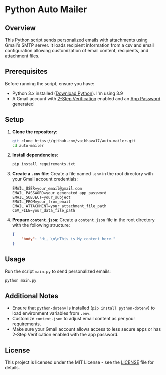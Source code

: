 # Python Auto Mailer

## Overview

This Python script sends personalized emails with attachments using Gmail's SMTP server. It loads recipient information from a csv and email configuration allowing customization of email content, recipients, and attachment files.

## Prerequisites

Before running the script, ensure you have:

- Python 3.x installed ([Download Python](https://www.python.org/downloads/)). I'm using 3.9
- A Gmail account with [2-Step Verification](https://myaccount.google.com/security-checkup) enabled and an [App Password](https://support.google.com/accounts/answer/185833) generated

## Setup

1. **Clone the repository**:
    ```bash
    git clone https://github.com/vaibhava17/auto-mailer.git
    cd auto-mailer
    ```

2. **Install dependencies**:
    ```bash
    pip install requirements.txt
    ```

3. **Create a `.env` file**:
    Create a file named `.env` in the root directory with your Gmail account credentials:
    ```
    EMAIL_USER=your_email@gmail.com
    EMAIL_PASSWORD=your_generated_app_password
    EMAIL_SUBJECT=your_subject
    EMAIL_FROM=your_from_email
    EMAIL_ATTACHMENT=your_attachment_file_path
    CSV_FILE=your_data_file_path
    ```

4. **Prepare `content.json`**:
    Create a `content.json` file in the root directory with the following structure:
    ```json
    {
        "body": "Hi, \n\nThis is My content here."
    }
    ```

## Usage

Run the script `main.py` to send personalized emails:
```bash
python main.py
```

## Additional Notes

- Ensure that `python-dotenv` is installed (`pip install python-dotenv`) to load environment variables from `.env`.
- Customize `content.json` to adjust email content as per your requirements.
- Make sure your Gmail account allows access to less secure apps or has 2-Step Verification enabled with the app password.

## License

This project is licensed under the MIT License - see the [LICENSE](LICENSE) file for details.